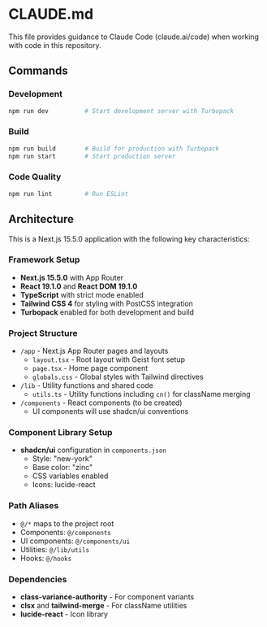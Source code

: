 # CLAUDE.md

This file provides guidance to Claude Code (claude.ai/code) when working with code in this repository.

## Commands

### Development
```bash
npm run dev          # Start development server with Turbopack
```

### Build
```bash
npm run build        # Build for production with Turbopack
npm run start        # Start production server
```

### Code Quality
```bash
npm run lint         # Run ESLint
```

## Architecture

This is a Next.js 15.5.0 application with the following key characteristics:

### Framework Setup
- **Next.js 15.5.0** with App Router
- **React 19.1.0** and **React DOM 19.1.0**
- **TypeScript** with strict mode enabled
- **Tailwind CSS 4** for styling with PostCSS integration
- **Turbopack** enabled for both development and build

### Project Structure
- `/app` - Next.js App Router pages and layouts
  - `layout.tsx` - Root layout with Geist font setup
  - `page.tsx` - Home page component
  - `globals.css` - Global styles with Tailwind directives
- `/lib` - Utility functions and shared code
  - `utils.ts` - Utility functions including `cn()` for className merging
- `/components` - React components (to be created)
  - UI components will use shadcn/ui conventions

### Component Library Setup
- **shadcn/ui** configuration in `components.json`
  - Style: "new-york"
  - Base color: "zinc"
  - CSS variables enabled
  - Icons: lucide-react

### Path Aliases
- `@/*` maps to the project root
- Components: `@/components`
- UI components: `@/components/ui`
- Utilities: `@/lib/utils`
- Hooks: `@/hooks`

### Dependencies
- **class-variance-authority** - For component variants
- **clsx** and **tailwind-merge** - For className utilities
- **lucide-react** - Icon library